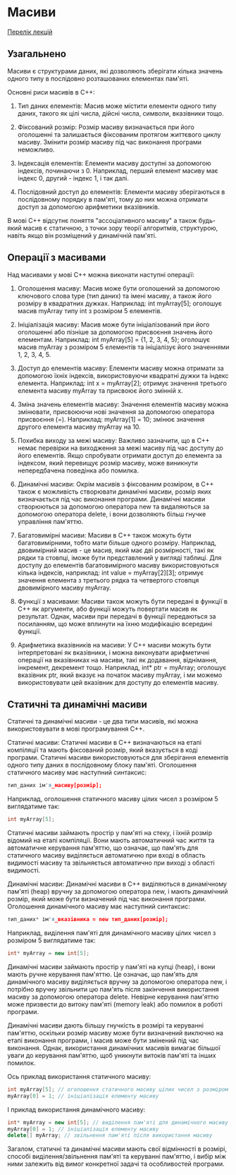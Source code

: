 # Масиви

[Перелік лекцій](README.md)

## Узагальнено

Масиви є структурами даних, які дозволяють зберігати кілька значень одного типу в послідовно розташованих елементах пам'яті.

Основні риси масивів в C++:

1. Тип даних елементів: Масив може містити елементи одного типу даних, такого як цілі числа, дійсні числа, символи, вказівники тощо.

2. Фіксований розмір: Розмір масиву визначається при його оголошенні та залишається фіксованим протягом життєвого циклу масиву. Змінити розмір масиву під час виконання програми неможливо.

3. Індексація елементів: Елементи масиву доступні за допомогою індексів, починаючи з 0. Наприклад, перший елемент масиву має індекс 0, другий - індекс 1, і так далі.

4. Послідовний доступ до елементів: Елементи масиву зберігаються в послідовному порядку в пам'яті, тому до них можна отримати доступ за допомогою арифметики вказівників.

В мові С++ відсутнє поняття "ассоціативного масиву" а також будь-який масив є статичною, з точки зору теорії алгоритмів, структурою, навіть якщо він розміщений у динамічній пам'яті.

## Операції з масивами

Над масивами у мові С++ можна виконати наступні операції:

1. Оголошення масиву: Масив може бути оголошений за допомогою ключового слова type (тип даних) та імені масиву, а також його розміру в квадратних дужках. Наприклад: int myArray[5]; оголошує масив myArray типу int з розміром 5 елементів.

2. Ініціалізація масиву: Масив може бути ініціалізований при його оголошенні або пізніше за допомогою присвоєння значень його елементам. Наприклад: int myArray[5] = {1, 2, 3, 4, 5}; оголошує масив myArray з розміром 5 елементів та ініціалізує його значеннями 1, 2, 3, 4, 5.

3. Доступ до елементів масиву: Елементи масиву можна отримати за допомогою їхніх індексів, використовуючи квадратні дужки та індекс елемента. Наприклад: int x = myArray[2]; отримує значення третього елемента масиву myArray та присвоює його змінній x.

4. Зміна значень елементів масиву: Значення елементів масиву можна змінювати, присвоюючи нові значення за допомогою оператора присвоєння (=). Наприклад: myArray[1] = 10; змінює значення другого елемента масиву myArray на 10.

5. Похибка виходу за межі масиву: Важливо зазначити, що в C++ немає перевірки на виходження за межі масиву під час доступу до його елементів. Якщо спробувати отримати доступ до елемента за індексом, який перевищує розмір масиву, може виникнути непередбачена поведінка або помилка.

6. Динамічні масиви: Окрім масивів з фіксованим розміром, в C++ також є можливість створювати динамічні масиви, розмір яких визначається під час виконання програми. Динамічні масиви створюються за допомогою оператора new та видаляються за допомогою оператора delete, і вони дозволяють більш гнучке управління пам'яттю.

7. Багатовимірні масиви: Масиви в C++ також можуть бути багатовимірними, тобто мати більше одного розміру. Наприклад, двовимірний масив - це масив, який має дві розмірності, такі як рядки та стовпці, іможе бути представлений у вигляді таблиці. Для доступу до елементів багатовимірного масиву використовуються кілька індексів, наприклад: int value = myArray[2][3]; отримує значення елемента з третього рядка та четвертого стовпця двовимірного масиву myArray.

8. Функції з масивами: Масиви також можуть бути передані в функції в C++ як аргументи, або функції можуть повертати масив як результат. Однак, масиви при передачі в функції передаються за посиланням, що може вплинути на їхню модифікацію всередині функції.

9. Арифметика вказівників на масиви: У C++ масиви можуть бути інтерпретовані як вказівники, і можна виконувати арифметичні операції на вказівниках на масиви, такі як додавання, віднімання, інкремент, декремент тощо. Наприклад, int* ptr = myArray; оголошує вказівник ptr, який вказує на початок масиву myArray, і ми можемо використовувати цей вказівник для доступу до елементів масиву.

## Статичні та динамічні масиви

Статичні та динамічні масиви - це два типи масивів, які можна використовувати в мові програмування C++.

Статичні масиви: Статичні масиви в C++ визначаються на етапі компіляції та мають фіксований розмір, який вказується в коді програми. Статичні масиви використовуються для зберігання елементів одного типу даних в послідовному блоку пам'яті. Оголошення статичного масиву має наступний синтаксис:

```cpp
тип_даних ім'я_масиву[розмір];
```

Наприклад, оголошення статичного масиву цілих чисел з розміром 5 виглядатиме так:

```cpp
int myArray[5];
```

Статичні масиви займають простір у пам'яті на стеку, і їхній розмір відомий на етапі компіляції. Вони мають автоматичний час життя та автоматичне керування пам'яттю, що означає, що пам'ять для статичного масиву виділяється автоматично при вході в область видимості масиву та звільняється автоматично при виході з області видимості.

Динамічні масиви: Динамічні масиви в C++ виділяються в динамічному пам'яті (heap) вручну за допомогою оператора new, і мають динамічний розмір, який може бути визначений під час виконання програми. Оголошення динамічного масиву має наступний синтаксис:

```cpp
тип_даних* ім'я_вказівника = new тип_даних[розмір];
```

Наприклад, виділення пам'яті для динамічного масиву цілих чисел з розміром 5 виглядатиме так:

```cpp
int* myArray = new int[5];
```

Динамічні масиви займають простір у пам'яті на купці (heap), і вони мають ручне керування пам'яттю. Це означає, що пам'ять для динамічного масиву виділяється вручну за допомогою оператора new, і потрібно вручну звільнити цю пам'ять після закінчення використання масиву за допомогою оператора delete. Невірне керування пам'яттю може призвести до витоку пам'яті (memory leak) або помилок в роботі програми.

Динамічні масиви дають більшу гнучкість в розмірі та керуванні пам'яттю, оскільки розмір масиву може бути визначений виключно на етапі виконання програми, і масив може бути змінений під час виконання. Однак, використання динамічних масивів вимагає більшої уваги до керування пам'яттю, щоб уникнути витоків пам'яті та інших помилок.

Ось приклад використання статичного масиву:

```cpp
int myArray[5]; // оголошення статичного масиву цілих чисел з розміром 5
myArray[0] = 1; // ініціалізація елементу масиву
```

І приклад використання динамічного масиву:

```cpp
int* myArray = new int[5]; // виділення пам'яті для динамічного масиву цілих чисел з розміром 5
myArray[0] = 1; // ініціалізація елементу масиву
delete[] myArray; // звільнення пам'яті після використання масиву
```

Загалом, статичні та динамічні масиви мають свої відмінності в розмірі, способі виділення/звільнення пам'яті та керуванні пам'яттю, і вибір між ними залежить від вимог конкретної задачі та особливостей програми.